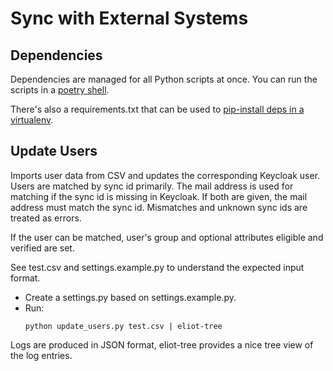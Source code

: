 # Sync with External Systems

## Dependencies

Dependencies are managed for all Python scripts at once.
You can run the scripts in a [poetry shell](https://python-poetry.org/docs/cli/#shell).

There's also a requirements.txt that can be used to [pip-install deps in a virtualenv](https://packaging.python.org/guides/installing-using-pip-and-virtual-environments/).

## Update Users

Imports user data from CSV and updates the corresponding Keycloak user.
Users are matched by sync id primarily.
The mail address is used for matching if the sync id is missing in Keycloak.
If both are given, the mail address must match the sync id.
Mismatches and unknown sync ids are treated as errors.

If the user can be matched, user's group and optional attributes eligible and verified are set.

See test.csv and settings.example.py to understand the expected input format.

- Create a settings.py based on settings.example.py.
- Run:
  ~~~
  python update_users.py test.csv | eliot-tree
  ~~~

Logs are produced in JSON format, eliot-tree provides a nice tree view of the log entries.
